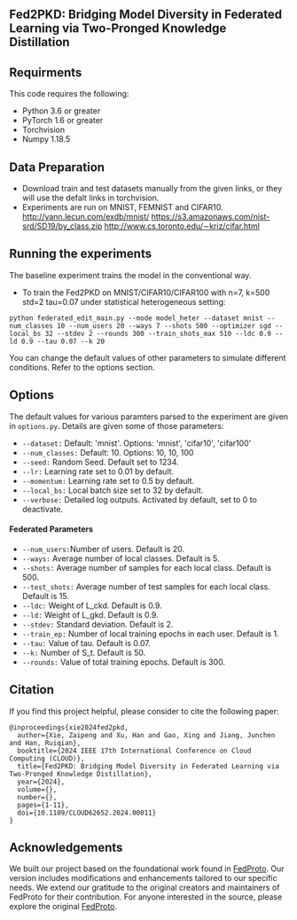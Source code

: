 ## Fed2PKD: Bridging Model Diversity in Federated Learning via Two-Pronged Knowledge Distillation
## Requirments
This code requires the following:
* Python 3.6 or greater
* PyTorch 1.6 or greater
* Torchvision
* Numpy 1.18.5

## Data Preparation
* Download train and test datasets manually from the given links, or they will use the defalt links in torchvision.
* Experiments are run on MNIST, FEMNIST and CIFAR10.
http://yann.lecun.com/exdb/mnist/
https://s3.amazonaws.com/nist-srd/SD19/by_class.zip
http://www.cs.toronto.edu/∼kriz/cifar.html

## Running the experiments
The baseline experiment trains the model in the conventional way.

* To train the Fed2PKD on MNIST/CIFAR10/CIFAR100 with n=7, k=500 std=2 tau=0.07 under statistical heterogeneous setting:
```
python federated_edit_main.py --mode model_heter --dataset mnist --num_classes 10 --num_users 20 --ways 7 --shots 500 --optimizer sgd --local_bs 32 --stdev 2 --rounds 300 --train_shots_max 510 --ldc 0.9 --ld 0.9 --tau 0.07 --k 20
```
You can change the default values of other parameters to simulate different conditions. Refer to the options section.

## Options
The default values for various paramters parsed to the experiment are given in ```options.py```. Details are given some of those parameters:

* ```--dataset:```  Default: 'mnist'. Options: 'mnist', 'cifar10', 'cifar100'
* ```--num_classes:```  Default: 10. Options: 10, 10, 100
* ```--seed:```     Random Seed. Default set to 1234.
* ```--lr:```       Learning rate set to 0.01 by default.
* ```--momentum:```       Learning rate set to 0.5 by default.
* ```--local_bs:```  Local batch size set to 32 by default.
* ```--verbose:```  Detailed log outputs. Activated by default, set to 0 to deactivate.


#### Federated Parameters
* ```--num_users:```Number of users. Default is 20.
* ```--ways:```      Average number of local classes. Default is 5.
* ```--shots:```      Average number of samples for each local class. Default is 500.
* ```--test_shots:```      Average number of test samples for each local class. Default is 15.
* ```--ldc:```      Weight of L_ckd. Default is 0.9.
* ```--ld:```      Weight of L_gkd. Default is 0.9.
* ```--stdev:```     Standard deviation. Default is 2.
* ```--train_ep:``` Number of local training epochs in each user. Default is 1.
* ```--tau:```      Value of tau. Default is 0.07.
* ```--k:```      Number of S_t. Default is 50.
* ```--rounds:```   Value of total training epochs. Default is 300.

## Citation
If you find this project helpful, please consider to cite the following paper:
```
@inproceedings{xie2024fed2pkd,
  author={Xie, Zaipeng and Xu, Han and Gao, Xing and Jiang, Junchen and Han, Ruiqian},
  booktitle={2024 IEEE 17th International Conference on Cloud Computing (CLOUD)}, 
  title={Fed2PKD: Bridging Model Diversity in Federated Learning via Two-Pronged Knowledge Distillation}, 
  year={2024},
  volume={},
  number={},
  pages={1-11},  
  doi={10.1109/CLOUD62652.2024.00011}
}
```
## Acknowledgements
We built our project based on the foundational work found in [FedProto](https://github.com/yuetan031/FedProto). Our version includes modifications and enhancements tailored to our specific needs. We extend our gratitude to the original creators and maintainers of FedProto for their contribution. For anyone interested in the source, please explore the original [FedProto](https://github.com/yuetan031/FedProto).
